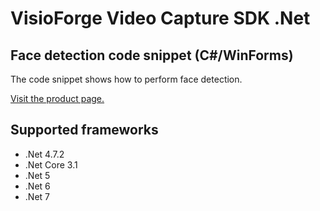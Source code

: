 ﻿# VisioForge Video Capture SDK .Net

## Face detection code snippet (C#/WinForms)

The code snippet shows how to perform face detection. 

[Visit the product page.](https://www.visioforge.com/video-capture-sdk-net)

## Supported frameworks

* .Net 4.7.2
* .Net Core 3.1
* .Net 5
* .Net 6
* .Net 7